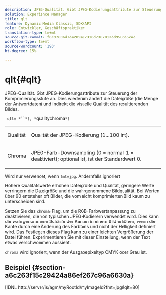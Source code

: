 ```yaml
---
description: JPEG-Qualität. Gibt JPEG-Kodierungsattribute zur Steuerung der Komprimierungsstufe an. Dies wiederum ändert die Dateigröße (die Menge der Antwortdaten) und indirekt die visuelle Qualität des resultierenden Bildes.
solution: Experience Manager
title: qlt
feature: Dynamic Media Classic, SDK/API
role: Entwickler, Geschäftspraktiker
translation-type: tm+mt
source-git-commit: f6c97606d7a4209427316d7367013ad9585a5cae
workflow-type: tm+mt
source-wordcount: '193'
ht-degree: 15%

---
```



# qlt{#qlt}

JPEG-Qualität. Gibt JPEG-Kodierungsattribute zur Steuerung der Komprimierungsstufe an. Dies wiederum ändert die Dateigröße (die Menge der Antwortdaten) und indirekt die visuelle Qualität des resultierenden Bildes.

` qlt= *``*[, *`qualitychroma`*]`

<table id="simpletable_D080D15922CE4EF4B707282A4D45739A"> 
 <tr class="strow"> 
  <td class="stentry"> <p> <span class="codeph"> <span class="varname"> Qualität  </span> </span> </p> </td> 
  <td class="stentry"> <p>Qualität der JPEG-Kodierung (1...100 int). </p> </td> 
 </tr> 
 <tr class="strow"> 
  <td class="stentry"> <p> <span class="codeph"> <span class="varname"> Chroma  </span> </span> </p> </td> 
  <td class="stentry"> <p>JPEG-Farb-Downsampling (0 = normal, 1 = deaktiviert); optional ist, ist der Standardwert 0. </p> </td> 
 </tr> 
</table>

Wird nur verwendet, wenn `fmt=jpg`. Andernfalls ignoriert

Höhere Qualitätswerte erhöhen Dateigröße und Qualität, geringere Werte verringern die Dateigröße und die wahrgenommene Bildqualität. Bei Werten über 90 entstehen oft Bilder, die vom nicht komprimierten Bild kaum zu unterscheiden sind.

Setzen Sie das `chroma`-Flag, um die RGB-Farbwertanpassung zu deaktivieren, die von typischen JPEG-Kodierern verwendet wird. Dies kann die wahrgenommene Schärfe der Kanten in einem Bild erhöhen, wenn die Kante durch eine Änderung des Farbtons und nicht der Helligkeit definiert wird. Das Festlegen dieses Flag kann zu einer leichten Vergrößerung der Datei führen. Experimentieren Sie mit dieser Einstellung, wenn der Text etwas verschwommen aussieht.

`chroma` wird ignoriert, wenn der Ausgabepixeltyp CMYK oder Grau ist.

## Beispiel {#section-a6c263f15c29424a86ef267c96a6630a}

[!DNL http://server/is/agm/myRootId/myImageId?fmt=jpg&qlt=80]

